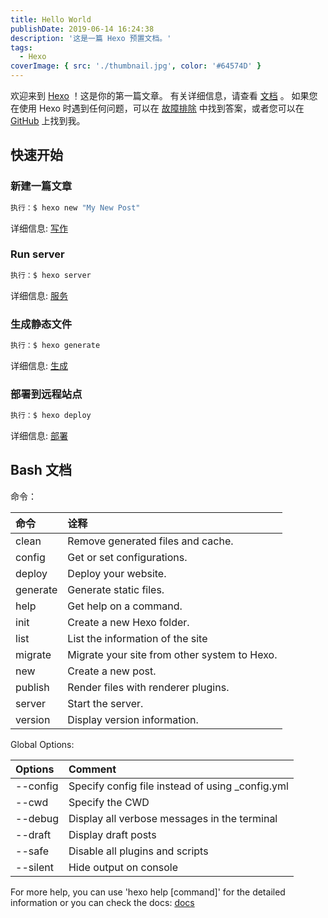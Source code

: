 ```yaml
---
title: Hello World
publishDate: 2019-06-14 16:24:38
description: '这是一篇 Hexo 预置文档。'
tags:
  - Hexo
coverImage: { src: './thumbnail.jpg', color: '#64574D' }
---
```


欢迎来到 [Hexo](https://hexo.io/) ！这是你的第一篇文章。 有关详细信息，请查看 [文档](https://hexo.io/docs/) 。 如果您在使用 Hexo 时遇到任何问题，可以在 [故障排除](https://hexo.io/docs/troubleshooting.html) 中找到答案，或者您可以在 [GitHub](https://github.com/hexojs/hexo/issues) 上找到我。

## 快速开始

### 新建一篇文章

```bash
执行：$ hexo new "My New Post"
```

详细信息: [写作](https://hexo.io/docs/writing.html)

### Run server

```bash
执行：$ hexo server
```

详细信息: [服务](https://hexo.io/docs/server.html)

### 生成静态文件

```bash
执行：$ hexo generate
```

详细信息: [生成](https://hexo.io/docs/generating.html)

### 部署到远程站点

```bash
执行：$ hexo deploy
```

详细信息: [部署](https://hexo.io/docs/deployment.html)

## Bash 文档

命令：

| **命令** | **诠释**                                     |
| :------- | :------------------------------------------- |
| clean    | Remove generated files and cache.            |
| config   | Get or set configurations.                   |
| deploy   | Deploy your website.                         |
| generate | Generate static files.                       |
| help     | Get help on a command.                       |
| init     | Create a new Hexo folder.                    |
| list     | List the information of the site             |
| migrate  | Migrate your site from other system to Hexo. |
| new      | Create a new post.                           |
| publish  | Render files with renderer plugins.          |
| server   | Start the server.                            |
| version  | Display version information.                 |

Global Options:

| **Options** | **Comment**                                       |
| :---------- | :------------------------------------------------ |
| --config    | Specify config file instead of using \_config.yml |
| --cwd       | Specify the CWD                                   |
| --debug     | Display all verbose messages in the terminal      |
| --draft     | Display draft posts                               |
| --safe      | Disable all plugins and scripts                   |
| --silent    | Hide output on console                            |

For more help, you can use 'hexo help [command]' for the detailed information
or you can check the docs: [docs](http://hexo.io/docs/)
